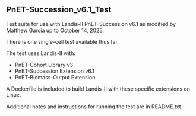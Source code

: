 ## PnET-Succession_v6.1_Test

Test suite for use with Landis-II PnET-Succession v6.1 as modified by Matthew Garcia up to October 14, 2025.

There is one single-cell test available thus far.

The test uses Landis-II with:
- PnET-Cohort Library v3 
- PnET-Succession Extension v6.1
- PnET-Biomass-Output Extension

A Dockerfile is included to build Landis-II with these specific extensions on Linux.

Additional notes and instructions for running the test are in README.txt.

